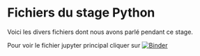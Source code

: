 # Fichiers du stage Python

Voici les divers fichiers dont nous avons parlé pendant ce stage.

Pour voir le fichier jupyter principal cliquer sur [![Binder](https://mybinder.org/badge.svg)](https://mybinder.org/v2/gh/fleclercq/stage-python/master?filepath=StagePython.ipynb)

